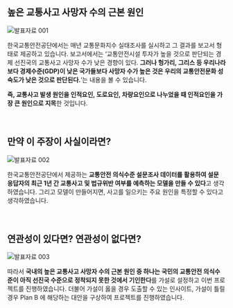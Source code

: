 ## 높은 교통사고 사망자 수의 근본 원인
![발표자료 001](https://user-images.githubusercontent.com/66727848/145789681-c59aea60-0e74-4dc2-9bae-0ae41bdb73bd.jpeg)

한국교통안전공단에서는 매년 교통문화지수 실태조사를 실시하고 그 결과를 보고서 형태로 제공하고 있습니다. 보고서에서는 ‘교통안전시설 투자가 높을 것으로 판단되는 경제 선진국의 교통사고 사망자 수가 낮은 경향이 있다. **그러나 헝가리, 그리스 등 우리나라보다 경제수준(GDP)이 낮은 국가들보다 사망자 수가 높은 것은 우리의 교통안전문화 성숙도가 낮은 것으로 판단된다.**’는 내용을 볼 수 있습니다.

**즉, 교통사고 발생 원인을 인적요인, 도로요인, 차량요인으로 나누었을 때 인적요인을 가장 큰 원인으로 지목**한 것입니다.
</br></br></br>

## 만약 이 주장이 사실이라면?
![발표자료 002](https://user-images.githubusercontent.com/66727848/145804941-f3bfbc6c-50d0-4868-b879-0bef87110d5f.jpeg)

한국교통안전공단에서 제공하는 **교통안전 의식수준 설문조사 데이터를 활용하여 설문 응답자의 최근 1년 간 교통사고 및 법규위반 여부를 예측하는 모델을 만들 수 있다**고 생각하였습니다. 그리고 모델이 만들어지면, 사고를 일으키는 주요 원인을 특정할 수 있다고 생각하였습니다.
</br></br></br>

## 연관성이 있다면? 연관성이 없다면?
![발표자료 003](https://user-images.githubusercontent.com/66727848/145804953-6c44c40c-16a3-4a3c-81b3-e0ba851f56f9.jpeg)

따라서 **국내의 높은 교통사고 사망자 수의 근본 원인 중 하나는 국민의 교통안전 의식수준이 아직 선진국 수준으로 정착되지 못한 것에서 기인한다**를 가설로 설정하고 이번 프로젝트를 진행하였습니다. 더불어 가설이 옳을 경우 도출할 수 있는 인사이트, 가설이 틀릴 경우 Plan B 에 해당하는 대안을 구상하여 프로젝트를 진행하였습니다.
